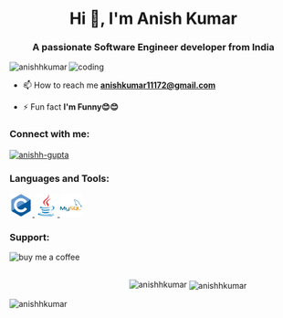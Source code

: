 <h1 align="center">Hi 👋, I'm Anish Kumar</h1>
<h3 align="center">A passionate Software Engineer developer from India</h3>

<img align="right" alt="coding" width="400" src="https://user-images.githubusercontent.com/55389276/140866485-8fb1c876-9a8f-4d6a-98dc-08c4981eaf70.gif">
<p align="left"> <img src="https://komarev.com/ghpvc/?username=anishhkumar&label=Profile%20views&color=0e75b6&style=flat" alt="anishhkumar" /> </p>

- 📫 How to reach me **anishkumar11172@gmail.com**

- ⚡ Fun fact **I'm Funny😊😊**

<h3 align="left">Connect with me:</h3>
<p align="left">
<a href="https://linkedin.com/in/anishh-gupta" target="blank"><img align="center" src="https://raw.githubusercontent.com/rahuldkjain/github-profile-readme-generator/master/src/images/icons/Social/linked-in-alt.svg" alt="anishh-gupta" height="30" width="40" /></a>
</p>

<h3 align="left">Languages and Tools:</h3>
<p align="left"> <a href="https://www.cprogramming.com/" target="_blank" rel="noreferrer"> <img src="https://raw.githubusercontent.com/devicons/devicon/master/icons/c/c-original.svg" alt="c" width="40" height="40"/> </a> <a href="https://www.java.com" target="_blank" rel="noreferrer"> <img src="https://raw.githubusercontent.com/devicons/devicon/master/icons/java/java-original.svg" alt="java" width="40" height="40"/> </a> <a href="https://www.mysql.com/" target="_blank" rel="noreferrer"> <img src="https://raw.githubusercontent.com/devicons/devicon/master/icons/mysql/mysql-original-wordmark.svg" alt="mysql" width="40" height="40"/> </a> </p>

<h3 align="left">Support:</h3>
<p><a href="https://www.buymeacoffee.com/buy me a coffee "> <img align="left" src="https://cdn.buymeacoffee.com/buttons/v2/default-yellow.png" height="50" width="210" alt="buy me a coffee " /></a></p><br><br>

<p><img align="left" src="https://github-readme-stats.vercel.app/api/top-langs?username=anishhkumar&show_icons=true&locale=en&layout=compact" alt="anishhkumar" /></p>

<p>&nbsp;<img align="center" src="https://github-readme-stats.vercel.app/api?username=anishhkumar&show_icons=true&locale=en" alt="anishhkumar" /></p>

<p><img align="center" src="https://github-readme-streak-stats.herokuapp.com/?user=anishhkumar&" alt="anishhkumar" /></p>
